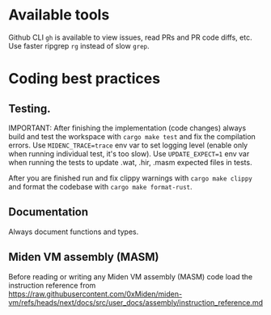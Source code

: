 # Available tools

Github CLI `gh` is available to view issues, read PRs and PR code diffs, etc.
Use faster ripgrep `rg` instead of slow `grep`.

# Coding best practices

## Testing. 

IMPORTANT: After finishing the implementation (code changes) always build and
test the workspace with `cargo make test` and fix the compilation errors. 
Use `MIDENC_TRACE=trace` env var to set logging level (enable only when running individual test, it's too slow).
Use `UPDATE_EXPECT=1` env var when running the tests to update .wat, .hir, .masm expected files in tests.

After you are finished run and fix clippy warnings with `cargo make clippy` and format the
codebase with `cargo make format-rust`.

## Documentation

Always document functions and types.

## Miden VM assembly (MASM)

Before reading or writing any Miden VM assembly (MASM) code load the instruction reference from https://raw.githubusercontent.com/0xMiden/miden-vm/refs/heads/next/docs/src/user_docs/assembly/instruction_reference.md
